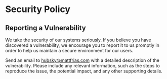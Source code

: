 # Security Policy

## Reporting a Vulnerability

We take the security of our systems seriously. If you believe you have discovered a vulnerability, we encourage you to report it to us promptly in order to help us maintain a secure environment for our users.

Send an email to hubsky@mattfrias.com with a detailed description of the vulnerability. Please include any relevant information, such as the steps to reproduce the issue, the potential impact, and any other supporting details.
